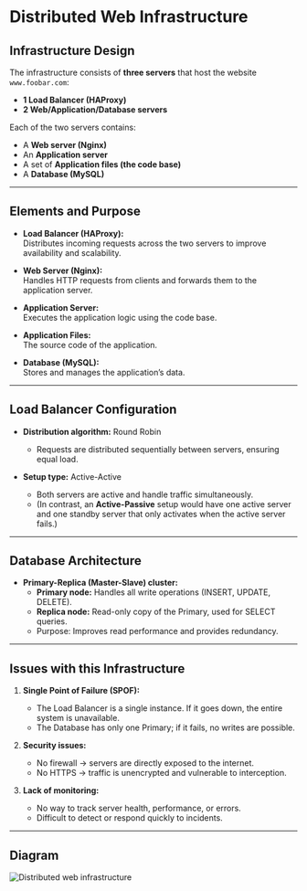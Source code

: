# Distributed Web Infrastructure  

## Infrastructure Design  

The infrastructure consists of **three servers** that host the website `www.foobar.com`:  

- **1 Load Balancer (HAProxy)**  
- **2 Web/Application/Database servers**  

Each of the two servers contains:  
- A **Web server (Nginx)**  
- An **Application server**  
- A set of **Application files (the code base)**  
- A **Database (MySQL)**  

---

## Elements and Purpose  

- **Load Balancer (HAProxy):**  
  Distributes incoming requests across the two servers to improve availability and scalability.  

- **Web Server (Nginx):**  
  Handles HTTP requests from clients and forwards them to the application server.  

- **Application Server:**  
  Executes the application logic using the code base.  

- **Application Files:**  
  The source code of the application.  

- **Database (MySQL):**  
  Stores and manages the application’s data.  

---

## Load Balancer Configuration  

- **Distribution algorithm:** Round Robin  
  - Requests are distributed sequentially between servers, ensuring equal load.  

- **Setup type:** Active-Active  
  - Both servers are active and handle traffic simultaneously.  
  - (In contrast, an **Active-Passive** setup would have one active server and one standby server that only activates when the active server fails.)  

---

## Database Architecture  

- **Primary-Replica (Master-Slave) cluster:**  
  - **Primary node:** Handles all write operations (INSERT, UPDATE, DELETE).  
  - **Replica node:** Read-only copy of the Primary, used for SELECT queries.  
  - Purpose: Improves read performance and provides redundancy.  

---

## Issues with this Infrastructure  

1. **Single Point of Failure (SPOF):**  
   - The Load Balancer is a single instance. If it goes down, the entire system is unavailable.  
   - The Database has only one Primary; if it fails, no writes are possible.  

2. **Security issues:**  
   - No firewall → servers are directly exposed to the internet.  
   - No HTTPS → traffic is unencrypted and vulnerable to interception.  

3. **Lack of monitoring:**  
   - No way to track server health, performance, or errors.  
   - Difficult to detect or respond quickly to incidents.  

---

## Diagram  

![Distributed web infrastructure](https://private-user-images.githubusercontent.com/190116966/492831648-b121c7af-2e56-4c2b-9232-69e31c94f383.png?jwt=eyJ0eXAiOiJKV1QiLCJhbGciOiJIUzI1NiJ9.eyJpc3MiOiJnaXRodWIuY29tIiwiYXVkIjoicmF3LmdpdGh1YnVzZXJjb250ZW50LmNvbSIsImtleSI6ImtleTUiLCJleHAiOjE3NTg3MDQxNTQsIm5iZiI6MTc1ODcwMzg1NCwicGF0aCI6Ii8xOTAxMTY5NjYvNDkyODMxNjQ4LWIxMjFjN2FmLTJlNTYtNGMyYi05MjMyLTY5ZTMxYzk0ZjM4My5wbmc_WC1BbXotQWxnb3JpdGhtPUFXUzQtSE1BQy1TSEEyNTYmWC1BbXotQ3JlZGVudGlhbD1BS0lBVkNPRFlMU0E1M1BRSzRaQSUyRjIwMjUwOTI0JTJGdXMtZWFzdC0xJTJGczMlMkZhd3M0X3JlcXVlc3QmWC1BbXotRGF0ZT0yMDI1MDkyNFQwODUwNTRaJlgtQW16LUV4cGlyZXM9MzAwJlgtQW16LVNpZ25hdHVyZT01NjM4MDgwZjQxNTkzZTQzMTBjYTJkMzI1ODI2ZDZhZjc0MTg5ZjFhYmIxYzQ3NGQ1ZDZmYjk5NGY0OGViNzBkJlgtQW16LVNpZ25lZEhlYWRlcnM9aG9zdCJ9.PNNkwI9_rb6XHODXgldc0txh9T_Kru-KSLsf2zlNIEo)
